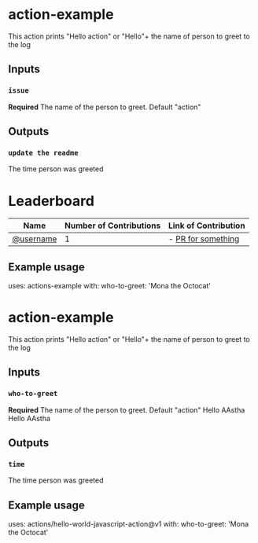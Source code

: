 # action-example
This action prints "Hello action" or "Hello"+ the name of person to greet to the log

## Inputs
### `issue`
**Required** The name of the person to greet. Default "action"

## Outputs
### `update the readme`
The time person was greeted

# Leaderboard
| Name | Number of Contributions | Link of Contribution|
| --- | --- | --- |
| [@username](https://github.io/username) | 1 |  - [PR for something](https://github.com/link-to-pr) <br> |
<!-- End of Leaderbaord-->


[comment]: <> (This is a comment, it will not be included)
## Example usage
uses: actions-example
with:
  who-to-greet: 'Mona the Octocat'
# action-example
This action prints "Hello action" or "Hello"+ the name of person to greet to the log

## Inputs
### `who-to-greet`
**Required** The name of the person to greet. Default "action"
Hello AAstha
Hello AAstha
<!-- End of Leaderbaord-->
## Outputs
### `time`
The time person was greeted

## Example usage
uses: actions/hello-world-javascript-action@v1
with:
  who-to-greet: 'Mona the Octocat'

